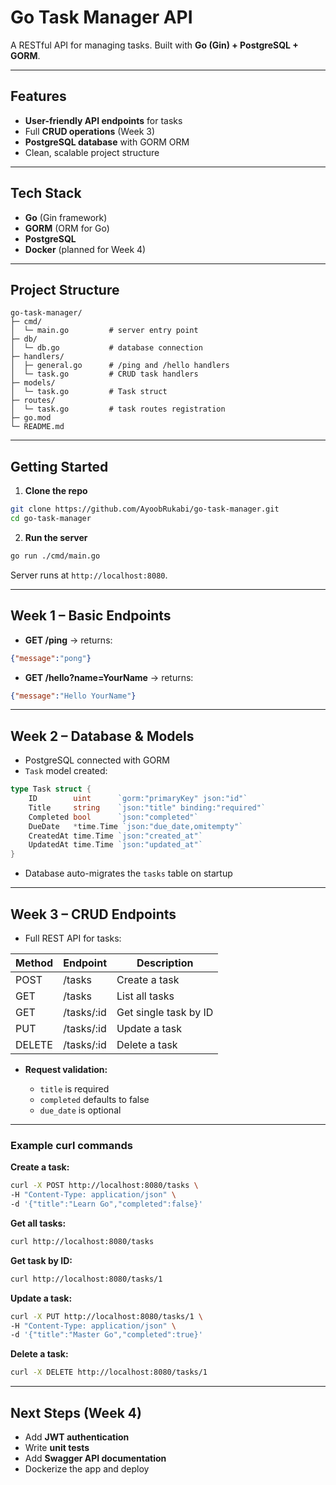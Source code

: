 # Go Task Manager API

A RESTful API for managing tasks. Built with **Go (Gin) + PostgreSQL + GORM**.

---

## Features

* **User-friendly API endpoints** for tasks
* Full **CRUD operations** (Week 3)
* **PostgreSQL database** with GORM ORM
* Clean, scalable project structure

---

## Tech Stack

* **Go** (Gin framework)
* **GORM** (ORM for Go)
* **PostgreSQL**
* **Docker** (planned for Week 4)

---

## Project Structure

```
go-task-manager/
├─ cmd/
│  └─ main.go         # server entry point
├─ db/
│  └─ db.go           # database connection
├─ handlers/
│  ├─ general.go      # /ping and /hello handlers
│  └─ task.go         # CRUD task handlers
├─ models/
│  └─ task.go         # Task struct
├─ routes/
│  └─ task.go         # task routes registration
├─ go.mod
└─ README.md
```

---

## Getting Started

1. **Clone the repo**

```bash
git clone https://github.com/AyoobRukabi/go-task-manager.git
cd go-task-manager
```

2. **Run the server**

```bash
go run ./cmd/main.go
```

Server runs at `http://localhost:8080`.

---

## Week 1 – Basic Endpoints

* **GET /ping** → returns:

```json
{"message":"pong"}
```

* **GET /hello?name=YourName** → returns:

```json
{"message":"Hello YourName"}
```

---

## Week 2 – Database & Models

* PostgreSQL connected with GORM
* `Task` model created:

```go
type Task struct {
    ID        uint      `gorm:"primaryKey" json:"id"`
    Title     string    `json:"title" binding:"required"`
    Completed bool      `json:"completed"`
    DueDate   *time.Time `json:"due_date,omitempty"`
    CreatedAt time.Time `json:"created_at"`
    UpdatedAt time.Time `json:"updated_at"`
}
```

* Database auto-migrates the `tasks` table on startup

---

## Week 3 – CRUD Endpoints

* Full REST API for tasks:

| Method | Endpoint    | Description           |
| ------ | ----------- | --------------------- |
| POST   | /tasks      | Create a task         |
| GET    | /tasks      | List all tasks        |
| GET    | /tasks/\:id | Get single task by ID |
| PUT    | /tasks/\:id | Update a task         |
| DELETE | /tasks/\:id | Delete a task         |

* **Request validation:**

  * `title` is required
  * `completed` defaults to false
  * `due_date` is optional

---

### Example curl commands

**Create a task:**

```bash
curl -X POST http://localhost:8080/tasks \
-H "Content-Type: application/json" \
-d '{"title":"Learn Go","completed":false}'
```

**Get all tasks:**

```bash
curl http://localhost:8080/tasks
```

**Get task by ID:**

```bash
curl http://localhost:8080/tasks/1
```

**Update a task:**

```bash
curl -X PUT http://localhost:8080/tasks/1 \
-H "Content-Type: application/json" \
-d '{"title":"Master Go","completed":true}'
```

**Delete a task:**

```bash
curl -X DELETE http://localhost:8080/tasks/1
```

---

## Next Steps (Week 4)

* Add **JWT authentication**
* Write **unit tests**
* Add **Swagger API documentation**
* Dockerize the app and deploy
